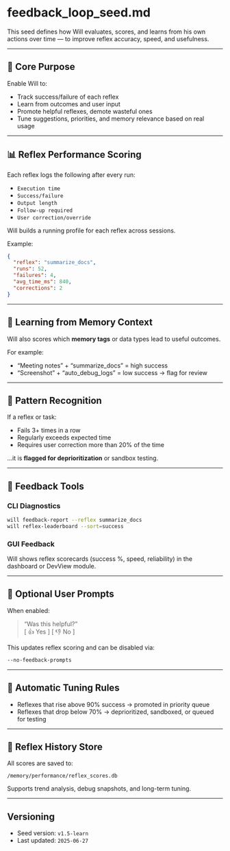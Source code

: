 # feedback_loop_seed.md

This seed defines how Will evaluates, scores, and learns from his own actions over time — to improve reflex accuracy, speed, and usefulness.

---

## 🎯 Core Purpose

Enable Will to:

- Track success/failure of each reflex
- Learn from outcomes and user input
- Promote helpful reflexes, demote wasteful ones
- Tune suggestions, priorities, and memory relevance based on real usage

---

## 📊 Reflex Performance Scoring

Each reflex logs the following after every run:

- `Execution time`
- `Success/failure`
- `Output length`
- `Follow-up required`
- `User correction/override`

Will builds a running profile for each reflex across sessions.

Example:
```json
{
  "reflex": "summarize_docs",
  "runs": 52,
  "failures": 4,
  "avg_time_ms": 840,
  "corrections": 2
}
```

---

## 🧠 Learning from Memory Context

Will also scores which **memory tags** or data types lead to useful outcomes.

For example:
- “Meeting notes” + “summarize_docs” = high success
- “Screenshot” + “auto_debug_logs” = low success → flag for review

---

## 🚨 Pattern Recognition

If a reflex or task:
- Fails 3+ times in a row
- Regularly exceeds expected time
- Requires user correction more than 20% of the time

…it is **flagged for deprioritization** or sandbox testing.

---

## 🧰 Feedback Tools

### CLI Diagnostics
```bash
will feedback-report --reflex summarize_docs
will reflex-leaderboard --sort=success
```

### GUI Feedback
Will shows reflex scorecards (success %, speed, reliability) in the dashboard or DevView module.

---

## 💬 Optional User Prompts

When enabled:
> “Was this helpful?”  
> [ 👍 Yes ]   [ 👎 No ]

This updates reflex scoring and can be disabled via:
```bash
--no-feedback-prompts
```

---

## 🔄 Automatic Tuning Rules

- Reflexes that rise above 90% success → promoted in priority queue
- Reflexes that drop below 70% → deprioritized, sandboxed, or queued for testing

---

## 📁 Reflex History Store

All scores are saved to:
```
/memory/performance/reflex_scores.db
```
Supports trend analysis, debug snapshots, and long-term tuning.

---

## Versioning

- Seed version: `v1.5-learn`
- Last updated: `2025-06-27`
